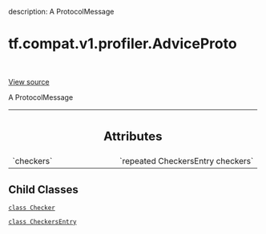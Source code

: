 description: A ProtocolMessage

<div itemscope itemtype="http://developers.google.com/ReferenceObject">
<meta itemprop="name" content="tf.compat.v1.profiler.AdviceProto" />
<meta itemprop="path" content="Stable" />
<meta itemprop="property" content="Checker"/>
<meta itemprop="property" content="CheckersEntry"/>
</div>

# tf.compat.v1.profiler.AdviceProto

<!-- Insert buttons and diff -->

<table class="tfo-notebook-buttons tfo-api nocontent" align="left">

</table>

<a target="_blank" href="/code/stable/tensorflow/core/profiler/tfprof_output.proto">View source</a>



A ProtocolMessage

<!-- Placeholder for "Used in" -->




<!-- Tabular view -->
 <table class="responsive fixed orange">
<colgroup><col width="214px"><col></colgroup>
<tr><th colspan="2"><h2 class="add-link">Attributes</h2></th></tr>

<tr>
<td>
`checkers`
</td>
<td>
`repeated CheckersEntry checkers`
</td>
</tr>
</table>



## Child Classes
[`class Checker`](../../../../tf/compat/v1/profiler/AdviceProto/Checker.md)

[`class CheckersEntry`](../../../../tf/compat/v1/profiler/AdviceProto/CheckersEntry.md)

